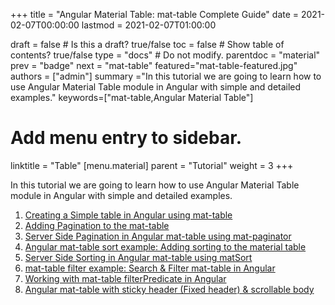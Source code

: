 +++
title = "Angular Material Table: mat-table Complete Guide"
date = 2021-02-07T00:00:00
lastmod = 2021-02-07T01:00:00

draft = false  # Is this a draft? true/false
toc = false  # Show table of contents? true/false
type = "docs"  # Do not modify.
parentdoc = "material"
prev = "badge"
next = "mat-table"
featured="mat-table-featured.jpg"
authors = ["admin"]
summary ="In this tutorial we are going to learn how to use Angular Material Table module in Angular with simple and detailed examples."
keywords=["mat-table,Angular Material Table"]


# Add menu entry to sidebar.
linktitle = "Table"
[menu.material]
  parent = "Tutorial"
  weight = 3
+++

In this tutorial we are going to learn how to use Angular Material Table module in Angular with simple and detailed examples.

1. [Creating a Simple table in Angular using mat-table](https://www.angularjswiki.com/material/mat-table/)
2. [Adding Pagination to the mat-table](https://www.angularjswiki.com/material/mat-table-pagination/)
3. [Server Side Pagination in Angular mat-table using mat-paginator](https://www.angularjswiki.com/material/mat-table-serverside-pagination/)
4. [Angular mat-table sort example: Adding sorting to the material table](https://www.angularjswiki.com/material/mat-table-sort/)
5. [Server Side Sorting in Angular mat-table using matSort](https://www.angularjswiki.com/material/mat-table-server-side-sort/)
6. [mat-table filter example: Search & Filter mat-table in Angular](https://www.angularjswiki.com/material/mat-table-filter/)
7. [Working with mat-table filterPredicate in Angular](https://www.angularjswiki.com/material/mat-table-filterpredicate/)
8. [Angular mat-table with sticky header (Fixed header) & scrollable body](https://www.angularjswiki.com/material/mat-table-fixed-sticky-header/)



